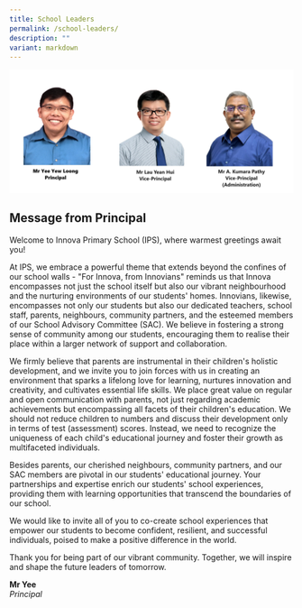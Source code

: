```yaml
---
title: School Leaders
permalink: /school-leaders/
description: ""
variant: markdown
---
```

![](/images/sl_pict_2025.jpg)


Message from Principal
----------------------


Welcome to Innova Primary School (IPS), where warmest greetings await you!

At IPS, we embrace a powerful theme that extends beyond the confines of our school walls - "For Innova, from Innovians" reminds us that Innova encompasses not just the school itself but also our vibrant neighbourhood and the nurturing environments of our students' homes. Innovians, likewise, encompasses not only our students but also our dedicated teachers, school staff, parents, neighbours, community partners, and the esteemed members of our School Advisory Committee (SAC). We believe in fostering a strong sense of community among our students, encouraging them to realise their place within a larger network of support and collaboration.

We firmly believe that parents are instrumental in their children's holistic development, and we invite you to join forces with us in creating an environment that sparks a lifelong love for learning, nurtures innovation and creativity, and cultivates essential life skills. We place great value on regular and open communication with parents, not just regarding academic achievements but encompassing all facets of their children's education. We should not reduce children to numbers and discuss their development only in terms of test (assessment) scores. Instead, we need to recognize the uniqueness of each child's educational journey and foster their growth as multifaceted individuals.

Besides parents, our cherished neighbours, community partners, and our SAC members are pivotal in our students' educational journey. Your partnerships and expertise enrich our students' school experiences, providing them with learning opportunities that transcend the boundaries of our school.

We would like to invite all of you to co-create school experiences that empower our students to become confident, resilient, and successful individuals, poised to make a positive difference in the world.

Thank you for being part of our vibrant community. Together, we will inspire and shape the future leaders of tomorrow.

**Mr Yee**  
_Principal_